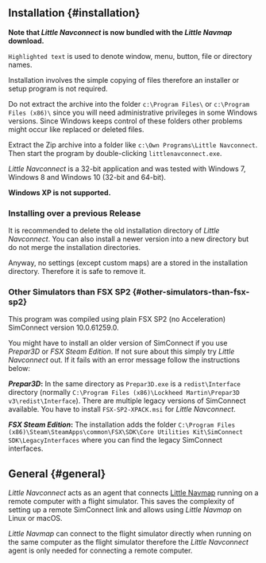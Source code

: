 ## Installation {#installation}

**Note that _Little Navconnect_ is now bundled with the _Little Navmap_ download.**

`Highlighted text` is used to denote window, menu, button, file or directory names.

Installation involves the simple copying of files therefore an installer or setup program is not required.

Do not extract the archive into the folder `c:\Program Files\` or `c:\Program Files (x86)\` since you will need administrative privileges in some Windows versions. Since Windows keeps control of these folders other problems might occur like replaced or deleted files.

Extract the Zip archive into a folder like `c:\Own Programs\Little Navconnect`. Then start the program by double-clicking `littlenavconnect.exe`.

_Little Navconnect_ is a 32-bit application and was tested with Windows 7, Windows 8 and Windows 10 (32-bit and 64-bit).

**Windows XP is not supported.**

### Installing over a previous Release

It is recommended to delete the old installation directory of _Little Navconnect_. You can also install a newer version into a new directory but do not merge the installation directories.

Anyway, no settings (except custom maps) are a stored in the installation directory. Therefore it is safe to remove it.

### Other Simulators than FSX SP2 {#other-simulators-than-fsx-sp2}

This program was compiled using plain FSX SP2 (no Acceleration) SimConnect version 10.0.61259.0.

You might have to install an older version of SimConnect if you use _Prepar3D_ or _FSX Steam Edition_. If not sure about this simply try _Little Navconnect_ out. If it fails with an error message follow the instructions below:

**_Prepar3D_:** In the same directory as `Prepar3D.exe` is a `redist\Interface` directory (normally `C:\Program Files (x86)\Lockheed Martin\Prepar3D v3\redist\Interface`). There are multiple legacy versions of SimConnect available. You have to install `FSX-SP2-XPACK.msi` for _Little Navconnect_.

**_FSX Steam Edition_:** The installation adds the folder `C:\Program Files (x86)\Steam\SteamApps\common\FSX\SDK\Core Utilities Kit\SimConnect SDK\LegacyInterfaces` where you can find the legacy SimConnect interfaces.

## General {#general}
_Little Navconnect_ acts as an agent that connects [Little Navmap](https://albar965.github.io/littlenavmap.html) running on a remote computer with a flight simulator. This saves the complexity of setting up a remote SimConnect link and allows using _Little Navmap_ on Linux or macOS.

_Little Navmap_ can connect to the flight simulator directly when running on the same computer as the flight simulator therefore the _Little Navconnect_ agent is only needed for connecting a remote computer.

